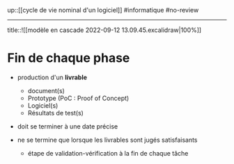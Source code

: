 up::[[cycle de vie nominal d'un logiciel]]
#informatique #no-review 

----

title::![[modèle en cascade 2022-09-12 13.09.45.excalidraw|100%]]


# Fin de chaque phase
 - production d'un **livrable**
     - document(s)
     - Prototype (PoC : Proof of Concept)
     - Logiciel(s)
     - Résultats de test(s)

 - doit se terminer à une date précise
 - ne se termine que lorsque les livrables sont jugés satisfaisants
     - étape de validation-vérification à la fin de chaque tâche
